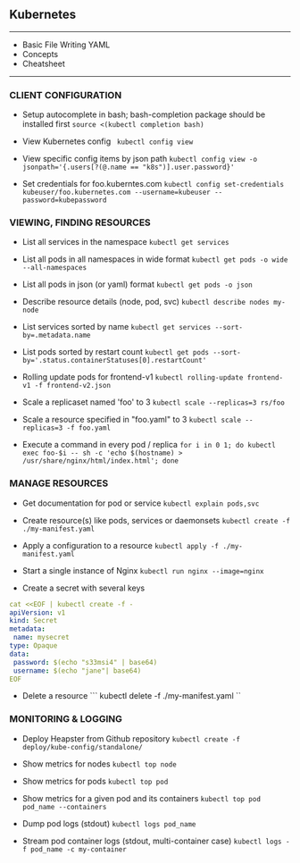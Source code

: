 ## Kubernetes
***************
 
* Basic File Writing YAML
* Concepts
* Cheatsheet

*****************

### CLIENT CONFIGURATION


- Setup autocomplete in bash; bash-completion package should be installed first
``` source <(kubectl completion bash) ```

- View Kubernetes config
``` kubectl config view```

- View specific config items by json path
``` kubectl config view -o jsonpath='{.users[?(@.name == "k8s")].user.password}' ```

- Set credentials for foo.kuberntes.com
``` kubectl config set-credentials kubeuser/foo.kubernetes.com --username=kubeuser --password=kubepassword ```


### VIEWING, FINDING RESOURCES


- List all services in the namespace
``` kubectl get services ```

- List all pods in all namespaces in wide format
``` kubectl get pods -o wide --all-namespaces ```

- List all pods in json (or yaml) format
``` kubectl get pods -o json ```

- Describe resource details (node, pod, svc)
``` kubectl describe nodes my-node ```

- List services sorted by name
``` kubectl get services --sort-by=.metadata.name ```

- List pods sorted by restart count
```kubectl get pods --sort-by='.status.containerStatuses[0].restartCount'```

- Rolling update pods for frontend-v1
``` kubectl rolling-update frontend-v1 -f frontend-v2.json ```

- Scale a replicaset named 'foo' to 3
``` kubectl scale --replicas=3 rs/foo ```

- Scale a resource specified in "foo.yaml" to 3
``` kubectl scale --replicas=3 -f foo.yaml ```

- Execute a command in every pod / replica
``` for i in 0 1; do kubectl exec foo-$i -- sh -c 'echo $(hostname) > /usr/share/nginx/html/index.html'; done ```


### MANAGE RESOURCES


- Get documentation for pod or service
``` kubectl explain pods,svc ```

- Create resource(s) like pods, services or daemonsets
``` kubectl create -f ./my-manifest.yaml ```

- Apply a configuration to a resource
``` kubectl apply -f ./my-manifest.yaml ```

- Start a single instance of Nginx
``` kubectl run nginx --image=nginx ```

- Create a secret with several keys
```yml
cat <<EOF | kubectl create -f -
apiVersion: v1
kind: Secret
metadata:
 name: mysecret
type: Opaque
data:
 password: $(echo "s33msi4" | base64)
 username: $(echo "jane"| base64)
EOF
```

- Delete a resource
``` kubectl delete -f ./my-manifest.yaml ``


### MONITORING & LOGGING


- Deploy Heapster from Github repository
``` kubectl create -f deploy/kube-config/standalone/ ```

- Show metrics for nodes
``` kubectl top node ```

- Show metrics for pods
``` kubectl top pod ```

- Show metrics for a given pod and its containers
``` kubectl top pod pod_name --containers ```

- Dump pod logs (stdout)
``` kubectl logs pod_name ```

- Stream pod container logs (stdout, multi-container case)
``` kubectl logs -f pod_name -c my-container ```

